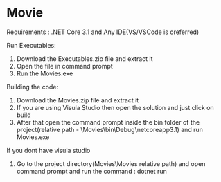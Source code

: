# Movie

Requirements : .NET Core 3.1 and Any IDE(VS/VSCode is oreferred)

Run Executables:
  1. Download the Executables.zip file and extract it
  2. Open the file in command prompt
  3. Run the Movies.exe
  
 Building the code:
  1. Download the Movies.zip file and extract it
  2. If you are using Visula Studio then open the solution and just click on build 
  3. After that open the command prompt inside the bin folder of the project(relative path - \Movies\bin\Debug\netcoreapp3.1) and run Movies.exe
  
  If you dont have visula studio
  1. Go to the project directory(Movies\Movies relative path) and open command prompt and run the command :  dotnet run
